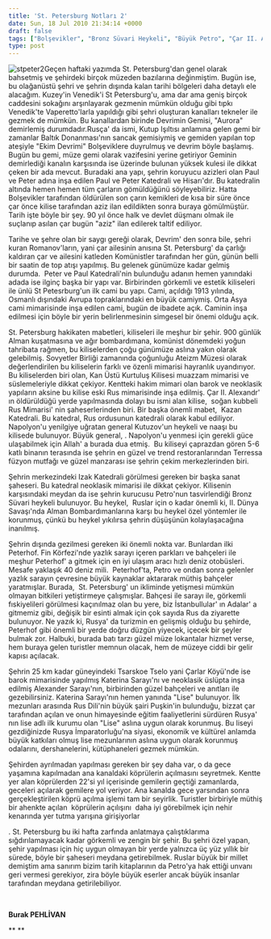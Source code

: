 ```yaml
---
title: 'St. Petersburg Notları 2'
date: Sun, 18 Jul 2010 21:34:14 +0000
draft: false
tags: ["Bolşevikler", "Bronz Süvari Heykeli", "Büyük Petro", "Çar II. Alexander", "Çarlar Köyü", "Devrimin Gemisi Aurora", "Ekim Devrimi", "Gezi ve Restoran", "Katerina Sarayı", "Kutup Işıltısı", "Kutuzov", "Napolyon", "Paul ve Peter Katedrali", "Peterhof", "Romanovlar", "Rusya", "St Petersburg", "St.Petersburg Cami", "Terressa", "Tsarskoe Tselo", "Turizm"]
type: post
---
```






















![stpeter2](http://www.turkhaber.com.ua/images/stories/stpeter2.jpg)Geçen haftaki yazımda St. Petersburg'dan genel olarak bahsetmiş ve şehirdeki birçok müzeden bazılarına değinmiştim. Bugün ise, bu olağanüstü şehri ve şehrin dışında kalan tarihi bölgeleri daha detaylı ele alacağım. Kuzey'in Venedik'i St Petersburg'u, ama dar ama geniş birçok caddesini sokağını arşınlayarak gezmenin mümkün olduğu gibi tıpkı Venedik'te Vaperetto'larla yapıldığı gibi şehri oluşturan kanalları tekneler ile gezmek de mümkün. Bu kanallardan birinde Devrimin Gemisi, "Aurora" demirlemiş durumdadır.Rusça' da ismi, Kutup Işıltısı anlamına gelen gemi bir zamanlar Baltık Donanması'nın sancak gemisiymiş ve gemiden yapılan top ateşiyle "Ekim Devrimi" Bolşeviklere duyrulmuş ve devrim böyle başlamış. Bugün bu gemi, müze gemi olarak vazifesini yerine getiriyor Geminin demirlediği kanalın karşısında ise üzerinde bulunan yüksek kulesi ile dikkat çeken bir ada mevcut. Buradaki ana yapı, şehrin koruyucu azizleri olan Paul ve Peter adına inşa edilen Paul ve Peter Katedrali ve Hisarı'dır. Bu katedralin altında hemen hemen tüm çarların gömüldüğünü söyleyebiliriz. Hatta Bolşevikler tarafından öldürülen son çarın kemikleri de kısa bir süre önce çar önce kilise tarafından aziz ilan edildikten sonra buraya gömülmüştür. Tarih işte böyle bir şey. 90 yıl önce halk ve devlet düşmanı olmak ile suçlanıp asılan çar bugün "aziz" ilan edilerek taltif ediliyor.

Tarihe ve şehre olan bir saygı gereği olarak, Devrim' den sonra bile, şehri kuran Romanov'ların, yani çar ailesinin anısına St. Petersburg' da çarlığı kaldıran çar ve ailesini katleden Komünistler tarafından her gün, günün belli bir saatin de top atışı yapılmış. Bu gelenek günümüze kadar gelmiş durumda.  Peter ve Paul Katedrali'nin bulunduğu adanın hemen yanındaki adada ise ilginç başka bir yapı var. Birbirinden görkemli ve estetik kiliseleri ile ünlü St Petesrburg'un ilk cami bu yapı. Cami, açıldığı 1913 yılında, Osmanlı dışındaki Avrupa topraklarındaki en büyük camiymiş. Orta Asya cami mimarisinde inşa edilen cami, bugün de ibadete açık. Caminin inşa edilmesi için böyle bir yerin belirlenmesinin simgesel bir önemi olduğu açık.

St. Petersburg hakikaten mabetleri, kiliseleri ile meşhur bir şehir. 900 günlük Alman kuşatmasına ve ağır bombardımana, komünist dönemdeki yoğun tahribata rağmen, bu kiliselerden çoğu günümüze aslına yakın olarak gelebilmiş. Sovyetler Birliği zamanında çoğunluğu Ateizm Müzesi olarak değerlendirilen bu kiliselerin farklı ve özenli mimarisi hayranlık uyandırıyor. Bu kiliselerden biri olan, Kan Üstü Kurtuluş Kilisesi muazzam mimarisi ve süslemeleriyle dikkat çekiyor. Kentteki hakim mimari olan barok ve neoklasik yapıların aksine bu kilise eski Rus mimarisinde inşa edilmiş. Çar II. Alexandr' ın öldürüldüğü yerde yapılmasında dolayı bu ismi alan kilise,  soğan kubbeli Rus Mimarisi' nin şaheserlerinden biri. Bir başka önemli mabet,  Kazan Katedrali. Bu katedral, Rus ordusunun katedrali olarak kabul ediliyor. Napolyon'u yenilgiye uğratan general Kutuzov'un heykeli ve naaşı bu kilisede bulunuyor. Büyük general, . Napolyon'u yenmesi için gerekli güce ulaşabilmek için Allah' a burada dua etmiş.  Bu kiliseyi çaprazdan gören 5-6 katlı binanın terasında ise şehrin en güzel ve trend restoranlarından Terressa füzyon mutfağı ve güzel manzarası ise şehrin çekim merkezlerinden biri.

Şehrin merkezindeki Izak Katedrali görülmesi gereken bir başka sanat şaheseri. Bu katedral neoklasik mimarisi ile dikkat çekiyor. Kilisenin karşısındaki meydan da ise şehrin kurucusu Petro'nun tasvirlendiği Bronz Süvari heykeli bulunuyor. Bu heykel,  Ruslar için o kadar önemli ki, II. Dünya Savaşı'nda Alman Bombardımanlarına karşı bu heykel özel yöntemler ile korunmuş, çünkü bu heykel yıkılırsa şehrin düşüşünün kolaylaşacağına inanılmış.

Şehrin dışında gezilmesi gereken iki önemli nokta var. Bunlardan ilki Peterhof. Fin Körfezi'nde yazlık sarayı içeren parkları ve bahçeleri ile meşhur Peterhof' a gitmek için en iyi ulaşım aracı hızlı deniz otobüsleri. Mesafe yaklaşık 40 deniz mili.  Peterhof'ta, Petro ve ondan sonra gelenler yazlık sarayın çevresine büyük kaynaklar aktararak müthiş bahçeler yaratmışlar. Burada,  St. Petersburg' un ikliminde yetişmesi mümkün olmayan bitkileri yetiştirmeye çalışmışlar. Bahçesi ile sarayı ile, görkemli fıskiyelileri görülmesi kaçınılmaz olan bu yere, biz İstanbullular' ın Adalar' a gitmemiz gibi, değişik bir esinti almak için çok sayıda Rus da ziyarette bulunuyor. Ne yazık ki, Rusya' da turizmin en gelişmiş olduğu bu şehirde, Peterhof gibi önemli bir yerde doğru düzgün yiyecek, içecek bir şeyler bulmak zor. Halbuki, burada batı tarzı güzel müze lokantalar hizmet verse, hem buraya gelen turistler memnun olacak, hem de müzeye ciddi bir gelir kapısı açılacak.

Şehrin 25 km kadar güneyindeki Tsarskoe Tselo yani Çarlar Köyü'nde ise barok mimarisinde yapılmış Katerina Sarayı'nı ve neoklasik üslüpta inşa edilmiş Alexander Sarayı'nın, birbirinden güzel bahçeleri ve anıtları ile gezebilirsiniz. Katerina Sarayı'nın hemen yanında "Lise" bulunuyor. İlk mezunları arasında Rus Dili'nin büyük şairi Puşkin'in bulunduğu, bizzat çar tarafından açılan ve onun himayesinde eğitim faaliyetlerini sürdüren Rusya' nın lise adlı ilk kurumu olan "Lise" aslına uygun olarak korunmuş. Bu liseyi gezdiğinizde Rusya İmparatorluğu'na siyasi, ekonomik ve kültürel anlamda büyük katkıları olmuş lise mezunlarının aslına uygun olarak korunmuş odalarını, dershanelerini, kütüphaneleri gezmek mümkün.

Şehirden ayrılmadan yapılması gereken bir şey daha var, o da gece yaşamına kapılmadan ana kanaldaki köprülerin açılmasını seyretmek. Kentte yer alan köprülerden 22'si yıl içerisinde gemilerin geçtiği zamanlarda, geceleri açılarak gemilere yol veriyor. Ana kanalda gece yarsından sonra gerçekleştirilen köprü açılma işlemi tam bir seyirlik. Turistler birbiriyle müthiş bir ahenkte açılan  köprülerin açılışını  daha iyi görebilmek için nehir kenarında yer tutma yarışına girişiyorlar

. St. Petersburg bu iki hafta zarfında anlatmaya çalıştıklarıma sığdırılamayacak kadar görkemli ve zengin bir şehir. Bu şehri özel yapan, şehir yapılması için hiç uygun olmayan bir yerde yalnızca üç yüz yıllık bir sürede, böyle bir şaheseri meydana getirebilmek. Ruslar büyük bir millet demiştim ama sanırım bizim tarih kitaplarının da Petro'ya hak ettiği unvanı geri vermesi gerekiyor, zira böyle büyük eserler ancak büyük insanlar tarafından meydana getirilebiliyor.

 

**Burak PEHLİVAN**


**
**


